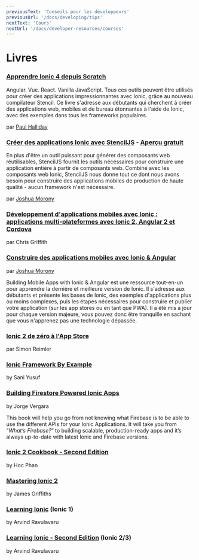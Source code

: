 ```yaml
---
previousText: 'Conseils pour les développeurs'
previousUrl: '/docs/developing/tips'
nextText: 'Cours'
nextUrl: '/docs/developer-resources/courses'
---
```


# Livres

### [Apprendre Ionic 4 depuis Scratch](https://leanpub.com/learnionic4fromscratch)

Angular. Vue. React. Vanilla JavaScript. Tous ces outils peuvent être utilisés pour créer des applications impressionnantes avec Ionic, grâce au nouveau compilateur Stencil. Ce livre s'adresse aux débutants qui cherchent à créer des applications web, mobiles et de bureau étonnantes à l'aide de Ionic, avec des exemples dans tous les frameworks populaires.

par [Paul Halliday](https:://developer.school)

### [Créer des applications Ionic avec StencilJS](https://www.joshmorony.com/creating-ionic-applications-with-stencil-js/) - [Aperçu gratuit](https://cdn2.hubspot.net/hubfs/3776657/PREVIEW-Creating-Ionic-Apps-with-StencilJS.pdf)

En plus d'être un outil puissant pour générer des composants web réutilisables, StencilJS fournit les outils nécessaires pour construire une application entière à partir de composants web. Combiné avec les composants web Ionic, StencilJS nous donne tout ce dont nous avons besoin pour construire des applications mobiles de production de haute qualité - aucun framework n'est nécessaire.

par [Joshua Morony](https://www.joshmorony.com/blog)

### [Développement d'applications mobiles avec Ionic : applications multi-plateformes avec Ionic 2, Angular 2 et Cordova](https://www.amazon.com/Mobile-App-Development-Ionic-Cross-Platform/dp/1491937785/ref=sr_1_2?ie=UTF8&qid=1464183332&sr=8-2&keywords=ionic+2)

par Chris Griffith

### [Construire des applications mobiles avec Ionic & Angular](https://www.joshmorony.com/building-mobile-apps-with-ionic-2/)

par [Joshua Morony](https://www.joshmorony.com/blog)

Building Mobile Apps with Ionic & Angular est une ressource tout-en-un pour apprendre la dernière et meilleure version de Ionic. Il s'adresse aux débutants et présente les bases de Ionic, des exemples d'applications plus ou moins complexes, puis les étapes nécessaires pour construire et publier votre application (sur les app stores ou en tant que PWA). Il a été mis à jour pour chaque version majeure, vous pouvez donc être tranquille en sachant que vous n'apprenez pas une technologie dépassée.

### [Ionic 2 de zéro à l'App Store](https://devdactic.com/zero-to-app)

par Simon Reimler

### [Ionic Framework By Example](https://www.packtpub.com/application-development/ionic-framework-example)

by Sani Yusuf

### [Building Firestore Powered Ionic Apps](https://javebratt.com/ionic-firebase-book/)

by Jorge Vergara

This book will help you go from not knowing what Firebase is to be able to use the different APIs for your Ionic Applications. It will take you from “*What’s Firebase?*” to building scalable, production-ready apps and it’s always up-to-date with latest Ionic and Firebase versions.

### [Ionic 2 Cookbook - Second Edition](https://www.amazon.com/Ionic-Cookbook-Second-Hoc-Phan-ebook/dp/B01C4D9VWS?ie=UTF8&keywords=ionic%202&qid=1464183332&ref_=sr_1_3&sr=8-3)

by Hoc Phan

### [Mastering Ionic 2](https://www.leanpub.com/masteringionic2)

by James Griffiths

### [Learning Ionic](https://www.packtpub.com/in/application-development/learning-ionic) (Ionic 1)

by Arvind Ravulavaru

### [Learning Ionic - Second Edition](https://www.packtpub.com/in/web-development/learning-ionic-second-edition) (Ionic 2/3)

by Arvind Ravulavaru
